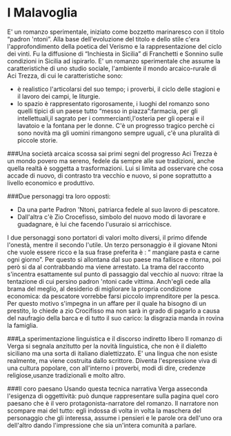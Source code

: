 # I Malavoglia

E' un romanzo sperimentale, iniziato come bozzetto marinaresco con il titolo “padron 'ntoni”. Alla base dell'evoluzione del titolo e dello stile c'era l'approfondimento della poetica del Verismo e la rappresentazione del ciclo dei vinti. Fu la diffusione di “Inchiesta in Sicilia” di Franchetti e Sonnino sulle condizioni in Sicilia ad ispirarlo. E' un romanzo sperimentale che assume la caratteristiche di uno studio sociale, l'ambiente  il mondo arcaico-rurale di Aci Trezza, di cui le caratteristiche sono:
* è realistico l'articolarsi del suo tempo; i proverbi, il ciclo delle stagioni e il lavoro dei campi, le liturgie.
* lo spazio è rappresentato rigorosamente, i luoghi del romanzo sono quelli tipici di un paese tutto “messo in piazza”:farmacia, per gli intellettuali,il sagrato per i commercianti,l'osteria per gli operai e il lavatoio e la fontana per le donne. C'è un progresso tragico perchè ci sono novità ma gli uomini rimangono sempre uguali, c'è una pluralità di piccole storie.

###Una società arcaica scossa sai primi segni del progresso
Aci Trezza è un mondo povero ma sereno, fedele da sempre alle sue tradizioni, anche quella realtà è soggetta a trasformazioni. Lui si limita ad osservare che cosa accade di nuovo, di contrasto tra vecchio e nuovo, si pone soprattutto a livello economico e produttivo.

###Due personaggi tra loro opposti:
* Da una parte Padron 'Ntoni, patriarca fedele al suo lavoro di pescatore.
* Dall'altra c'è Zio Crocefisso, simbolo del nuovo modo di lavorare e guadagnare, è lui che facendo l'usuraio si arricchisce.

I due personaggi sono portatori di valori molto diversi, il primo difende l'onestà, mentre il secondo l'utile.
Un terzo personaggio è il giovane Ntoni che vuole essere ricco e la sua frase preferita è : “ mangiare pasta e carne ogni giorno”. Per questo si allontana dal suo paese ma fallisce e ritorna, poi però si da al contrabbando ma viene arrestato.
La trama del racconto s'incentra esattamente sul punto di passaggio dal vecchio al nuovo: ritrae la tentazione di cui persino padron 'ntoni cade vittima. Anch'egli cede alla brama del meglio, al desiderio di migliorare la propria condizione economica: da pescatore vorrebbe farsi piccolo imprenditore per la pesca. Per questo motivo s'impegna in un affare per il quale ha bisogno di un prestito, lo chiede a zio Crocifisso ma non sarà in grado di pagarlo a causa del naufragio della barca e di tutto il suo carico: la disgrazia manda in rovina la famiglia.

###La sperimentazione linguistica e il discorso indiretto libero
Il romanzo di Verga si segnala anzitutto per la novità linguistica, che non è il dialetto siciliano ma una sorta di italiano dialettizzato. E' una lingua che non esiste realmente, ma viene costruita dallo scrittore. Diventa l'espressione viva di una cultura popolare, con all'interno  i proverbi, modi di dire, credenze religiose,usanze tradizionali e molto altro.

###Il coro paesano
Usando questa tecnica narrativa Verga asseconda l'esigenza di oggettività: può dunque rappresentare sulla pagina quel coro paesano che è il vero protagonista-narratore del romanzo. Il narratore non scompare mai del tutto: egli indossa di volta in volta la maschera del personaggio che gli interessa, assume i pensieri e le parole ora dell'uno ora dell'altro dando l'impressione che sia un'intera comunità a parlare.
